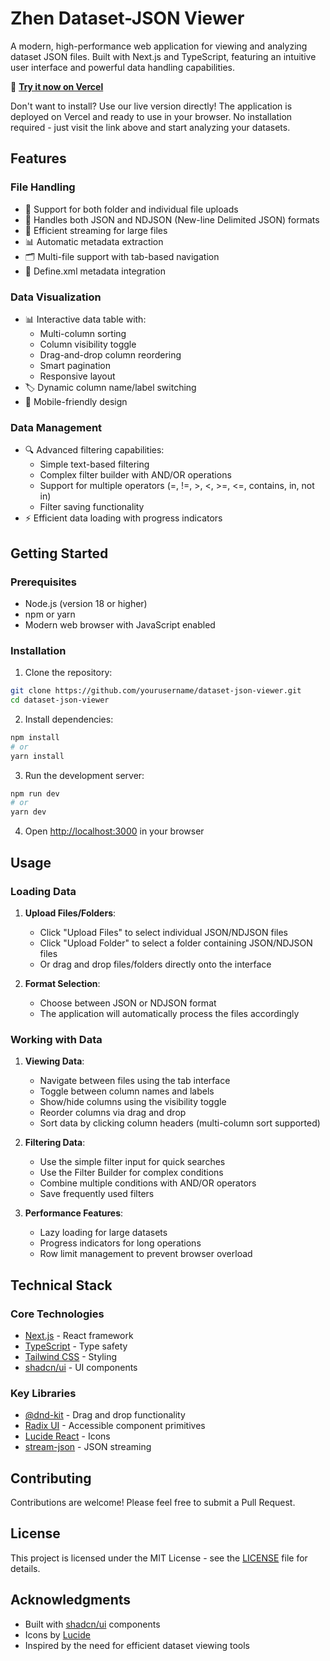 # Zhen Dataset-JSON Viewer

A modern, high-performance web application for viewing and analyzing dataset JSON files. Built with Next.js and TypeScript, featuring an intuitive user interface and powerful data handling capabilities.

🔗 **[Try it now on Vercel](https://lightweightdatasetjsonviewer.vercel.app/)**

Don't want to install? Use our live version directly! The application is deployed on Vercel and ready to use in your browser. No installation required - just visit the link above and start analyzing your datasets.

## Features

### File Handling
- 📁 Support for both folder and individual file uploads
- 📄 Handles both JSON and NDJSON (New-line Delimited JSON) formats
- 🔄 Efficient streaming for large files
- 📊 Automatic metadata extraction
- 🗂️ Multi-file support with tab-based navigation
- 💾 Define.xml metadata integration

### Data Visualization
- 📊 Interactive data table with:
  - Multi-column sorting
  - Column visibility toggle
  - Drag-and-drop column reordering
  - Smart pagination
  - Responsive layout
- 🏷️ Dynamic column name/label switching
- 📱 Mobile-friendly design

### Data Management
- 🔍 Advanced filtering capabilities:
  - Simple text-based filtering
  - Complex filter builder with AND/OR operations
  - Support for multiple operators (=, !=, >, <, >=, <=, contains, in, not in)
  - Filter saving functionality
- ⚡ Efficient data loading with progress indicators

## Getting Started

### Prerequisites
- Node.js (version 18 or higher)
- npm or yarn
- Modern web browser with JavaScript enabled

### Installation

1. Clone the repository:
```bash
git clone https://github.com/yourusername/dataset-json-viewer.git
cd dataset-json-viewer
```

2. Install dependencies:
```bash
npm install
# or
yarn install
```

3. Run the development server:
```bash
npm run dev
# or
yarn dev
```

4. Open [http://localhost:3000](http://localhost:3000) in your browser

## Usage

### Loading Data
1. **Upload Files/Folders**:
   - Click "Upload Files" to select individual JSON/NDJSON files
   - Click "Upload Folder" to select a folder containing JSON/NDJSON files
   - Or drag and drop files/folders directly onto the interface

2. **Format Selection**:
   - Choose between JSON or NDJSON format
   - The application will automatically process the files accordingly

### Working with Data
1. **Viewing Data**:
   - Navigate between files using the tab interface
   - Toggle between column names and labels
   - Show/hide columns using the visibility toggle
   - Reorder columns via drag and drop
   - Sort data by clicking column headers (multi-column sort supported)

2. **Filtering Data**:
   - Use the simple filter input for quick searches
   - Use the Filter Builder for complex conditions
   - Combine multiple conditions with AND/OR operators
   - Save frequently used filters

3. **Performance Features**:
   - Lazy loading for large datasets
   - Progress indicators for long operations
   - Row limit management to prevent browser overload

## Technical Stack

### Core Technologies
- [Next.js](https://nextjs.org/) - React framework
- [TypeScript](https://www.typescriptlang.org/) - Type safety
- [Tailwind CSS](https://tailwindcss.com/) - Styling
- [shadcn/ui](https://ui.shadcn.com/) - UI components

### Key Libraries
- [@dnd-kit](https://dndkit.com/) - Drag and drop functionality
- [Radix UI](https://www.radix-ui.com/) - Accessible component primitives
- [Lucide React](https://lucide.dev/) - Icons
- [stream-json](https://www.npmjs.com/package/stream-json) - JSON streaming

## Contributing

Contributions are welcome! Please feel free to submit a Pull Request.

## License

This project is licensed under the MIT License - see the [LICENSE](LICENSE) file for details.

## Acknowledgments

- Built with [shadcn/ui](https://ui.shadcn.com/) components
- Icons by [Lucide](https://lucide.dev/)
- Inspired by the need for efficient dataset viewing tools
